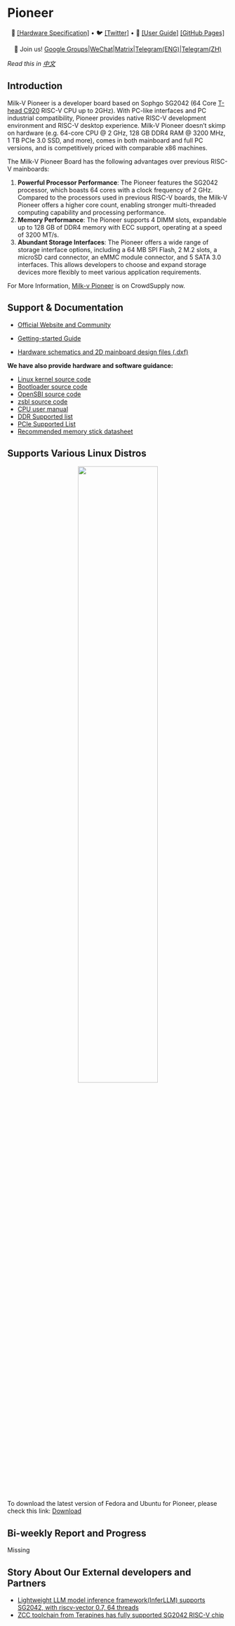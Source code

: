 # Pioneer

<p align="center">
🤗 <a href="https://github.com/sophgo/sophgo-hardware" target="_blank">[Hardware Specification]</a> • 🐦 <a href="https://twitter.com/sophgotech" target="_blank">[Twitter]</a> • 📃 <a href="" target="_blank">[User Guide]</a> <a href="">[GitHub Pages]</a><br>
</p>
<p align="center">
    👋 Join us! <a href="https://groups.google.com/g/sg2042" target="_blank">Google Groups</a>|<a href="resources/WECHAT.md" target="_blank">WeChat</a>|<a href="https://matrix.to/#/#milkv-pioneer:matrix.org" target="_blank">Matrix</a>|<a href="https://t.me/sg2042" target="_blank">Telegram(ENG)</a>|<a href="https://t.me/sg2042_zh" target="_blank">Telegram(ZH)</a>
</p>

*Read this in [中文](README_CN.md)*



## Introduction

Milk-V Pioneer is a developer board based on Sophgo SG2042 (64 Core [T-head C920](./resources/T-Head_XuanTie_C920_Processor_Datasheet.pdf) RISC-V CPU up to 2GHz). With PC-like interfaces and PC industrial compatibility, Pioneer provides native RISC-V development environment and RISC-V desktop experience. Milk-V Pioneer doesn’t skimp on hardware (e.g. 64-core CPU @ 2 GHz, 128 GB DDR4 RAM @ 3200 MHz, 1 TB PCIe 3.0 SSD, and more), comes in both mainboard and full PC versions, and is competitively priced with comparable x86 machines.

The Milk-V Pioneer Board has the following advantages over previous RISC-V mainboards:
1. **Powerful Processor Performance**: The Pioneer features the SG2042 processor, which boasts 64 cores with a clock frequency of 2 GHz. Compared to the processors used in previous RISC-V boards, the Milk-V Pioneer offers a higher core count, enabling stronger multi-threaded computing capability and processing performance.
2. **Memory Performance**: The Pioneer supports 4 DIMM slots, expandable up to 128 GB of DDR4 memory with ECC support, operating at a speed of 3200 MT/s. 
3. **Abundant Storage Interfaces**: The Pioneer offers a wide range of storage interface options, including a 64 MB SPI Flash, 2 M.2 slots, a microSD card connector, an eMMC module connector, and 5 SATA 3.0 interfaces. This allows developers to choose and expand storage devices more flexibly to meet various application requirements.

For More Information, [Milk-v Pioneer](https://www.crowdsupply.com/milkv/milk-v-pioneer) is on CrowdSupply now.



## Support & Documentation
- [Official Website and Community](Missing)
 
- [Getting-started Guide](Missing)
 
- [Hardware schematics and 2D mainboard design files (.dxf)](https://github.com/sophgo/sophgo-hardware)

**We have also provide hardware and software guidance:**

- [Linux kernel source code](https://github.com/sophgo/linux-riscv)
- [Bootloader source code](https://github.com/sophgo/bootloader-riscv)
- [OpenSBI source code](https://github.com/sophgo/opensbi)
- [zsbl source code](https://github.com/sophgo/zsbl)
- [CPU user manual](https://github.com/milkv-pioneer/hardware/blob/main/SG2042-TRM.pdf)
- [DDR Supported list](https://github.com/milkv-pioneer/hardware/blob/main/pioneer_ddr_list.pdf)
- [PCIe Supported List](https://github.com/milkv-pioneer/hardware/blob/main/pioneer_pcie_list.pdf)
- [Recommended memory stick datasheet](https://github.com/milkv-pioneer/hardware/blob/main/Longsys_DDR4_RDIMM_32GB_2RX8_Specfication_RER432A032G7-WFS100_V1.1.pdf)


## Supports Various Linux Distros
<div align="center">
<img src=./resources/support_linux_distros.png
 width="60%"/>
</div>

To download the latest version of Fedora and Ubuntu for Pioneer, please check this link: [Download](http://219.142.246.77:65000/sharing/f73TDqXdN)


## Bi-weekly Report and Progress
Missing


## Story About Our External developers and Partners

- [Lightweight LLM model inference framework(InferLLM) supports SG2042, with riscv-vector 0.7, 64 threads](https://github.com/MegEngine/InferLLM/tree/main)
- [ZCC toolchain from Terapines has fully supported SG2042 RISC-V chip](./Partner)
